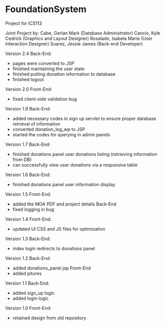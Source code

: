# FoundationSystem
Project for ICS113

Joint Project by:
Cabe, Gerlan Mark (Database Administrator)
Cancio, Kyle Cedrick (Graphics and Layout Designer)
Rosalado, Isabela Marie (User Interaction Designer)
Suarez, Jessie James (Back-end Developer)

Version 2.4
Back-End:
- pages were converted to JSP
- finished maintaining the user state
- finished putting donation information to database
- finished logout

Version 2.0
Front-End:
- fixed client-side validation bug

Version 1.9
Back-End:
- added necessary codes in sign up servlet to ensure proper database retrieval of information
- converted donation_log_wp to JSP
- started the codes for querying in admin panels

Version 1.7
Back-End:
- finished donations panel user donations listing (retrieving information from DB)
- can successfully view user donations via a responsive table

Version 1.6
Back-End:
- finished donations panel user information display

Version 1.5
Front-End:
- added the MOA PDF and project details
Back-End
- fixed logging in bug

Version 1.4
Front-End:
- updated UI CSS and JS files for optimization

Version 1.3
Back-End:
- index login redirects to donations panel

Version 1.2
Back-End:
- added donations_panel.jsp
Front-End
- added pitures

Version 1.1
Back-End:
- added sign_up logic
- added login logic

Version 1.0
Front-End:
- retained design from old repository
